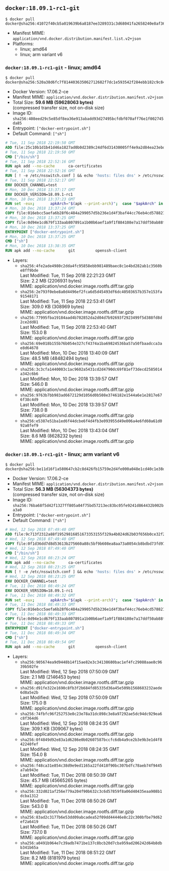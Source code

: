 ## `docker:18.09.1-rc1-git`

```console
$ docker pull docker@sha256:41072f40cb5a019639b6a8187ee3289331c3d68041fa2658240e8af369ad38c3
```

-	Manifest MIME: `application/vnd.docker.distribution.manifest.list.v2+json`
-	Platforms:
	-	linux; amd64
	-	linux; arm variant v6

### `docker:18.09.1-rc1-git` - linux; amd64

```console
$ docker pull docker@sha256:520a38d6fc7f814403635062712682f7dc1e593542f284ebb182c9c847ded658
```

-	Docker Version: 17.06.2-ce
-	Manifest MIME: `application/vnd.docker.distribution.manifest.v2+json`
-	Total Size: **59.6 MB (59628063 bytes)**  
	(compressed transfer size, not on-disk size)
-	Image ID: `sha256:408eed29c5e85df8ea36e913abadd93d27495bcfdbf070aff76e1f002745da85`
-	Entrypoint: `["docker-entrypoint.sh"]`
-	Default Command: `["sh"]`

```dockerfile
# Tue, 11 Sep 2018 22:19:50 GMT
ADD file:25c10b1d1b41d46a1827ad0b0d2389c24df6d31430005ff4e9a2d84ea23ebd42 in / 
# Tue, 11 Sep 2018 22:19:50 GMT
CMD ["/bin/sh"]
# Tue, 11 Sep 2018 22:52:16 GMT
RUN apk add --no-cache 		ca-certificates
# Tue, 11 Sep 2018 22:52:16 GMT
RUN [ ! -e /etc/nsswitch.conf ] && echo 'hosts: files dns' > /etc/nsswitch.conf
# Tue, 11 Sep 2018 22:52:17 GMT
ENV DOCKER_CHANNEL=test
# Mon, 10 Dec 2018 13:37:17 GMT
ENV DOCKER_VERSION=18.09.1-rc1
# Mon, 10 Dec 2018 13:37:23 GMT
RUN set -eux; 		apkArch="$(apk --print-arch)"; 	case "$apkArch" in 		x86_64) dockerArch='x86_64' ;; 		armhf) dockerArch='armel' ;; 		aarch64) dockerArch='aarch64' ;; 		ppc64le) dockerArch='ppc64le' ;; 		s390x) dockerArch='s390x' ;; 		*) echo >&2 "error: unsupported architecture ($apkArch)"; exit 1 ;;	esac; 		if ! wget -O docker.tgz "https://download.docker.com/linux/static/${DOCKER_CHANNEL}/${dockerArch}/docker-${DOCKER_VERSION}.tgz"; then 		echo >&2 "error: failed to download 'docker-${DOCKER_VERSION}' from '${DOCKER_CHANNEL}' for '${dockerArch}'"; 		exit 1; 	fi; 		tar --extract 		--file docker.tgz 		--strip-components 1 		--directory /usr/local/bin/ 	; 	rm docker.tgz; 		dockerd --version; 	docker --version
# Mon, 10 Dec 2018 13:37:24 GMT
COPY file:016ebcc5aefa6b28f6c484a299057d5b236e1d4f3baf44cc76eb4cd578821691 in /usr/local/bin/modprobe 
# Mon, 10 Dec 2018 13:37:25 GMT
COPY file:0d94e1cd679f133aab807891a1b00b6aef1a9f1f884108e7a17ddf50ab88f1fb in /usr/local/bin/ 
# Mon, 10 Dec 2018 13:37:25 GMT
ENTRYPOINT ["docker-entrypoint.sh"]
# Mon, 10 Dec 2018 13:37:25 GMT
CMD ["sh"]
# Mon, 10 Dec 2018 13:38:35 GMT
RUN apk add --no-cache 		git 		openssh-client
```

-	Layers:
	-	`sha256:4fe2ade4980c2dda4fc95858ebb981489baec8c1e4bd282ab1c3560be8ff9bde`  
		Last Modified: Tue, 11 Sep 2018 22:21:23 GMT  
		Size: 2.2 MB (2206931 bytes)  
		MIME: application/vnd.docker.image.rootfs.diff.tar.gzip
	-	`sha256:2e793f0ebe8a0d4496ef2fca6d5d45493df6dc40503657b357e153fa91548171`  
		Last Modified: Tue, 11 Sep 2018 22:53:41 GMT  
		Size: 309.0 KB (308969 bytes)  
		MIME: application/vnd.docker.image.rootfs.diff.tar.gzip
	-	`sha256:77995fba19184aad4b702852da2d04d7b92693f2923499f5d388fd8d2ce2dd81`  
		Last Modified: Tue, 11 Sep 2018 22:53:40 GMT  
		Size: 153.0 B  
		MIME: application/vnd.docker.image.rootfs.diff.tar.gzip
	-	`sha256:69e018b155b76b054e327cf4374a1ba69824536ba57a50fbaadcca3ae8d64678`  
		Last Modified: Mon, 10 Dec 2018 13:40:09 GMT  
		Size: 48.5 MB (48482494 bytes)  
		MIME: application/vnd.docker.image.rootfs.diff.tar.gzip
	-	`sha256:3c3cfa1440003c1ac9602a5431cd2d4790dc69f81ef73decd2585014a342c6b6`  
		Last Modified: Mon, 10 Dec 2018 13:39:57 GMT  
		Size: 546.0 B  
		MIME: application/vnd.docker.image.rootfs.diff.tar.gzip
	-	`sha256:9763b7bb983ad6672129d1056d0b508e3746182e1544a6e1e2817e676f38c4d9`  
		Last Modified: Mon, 10 Dec 2018 13:39:57 GMT  
		Size: 738.0 B  
		MIME: application/vnd.docker.image.rootfs.diff.tar.gzip
	-	`sha256:e5387e51ba1ed6f44dcbe6f4d4fb3e093955d49e006a4e6fd60a61d092a8fef9`  
		Last Modified: Mon, 10 Dec 2018 13:43:04 GMT  
		Size: 8.6 MB (8628232 bytes)  
		MIME: application/vnd.docker.image.rootfs.diff.tar.gzip

### `docker:18.09.1-rc1-git` - linux; arm variant v6

```console
$ docker pull docker@sha256:be11d16f1a580647cb2c8d426fb15759e2d4fe000a048e1cd40c1e38dbdc2b2e
```

-	Docker Version: 17.06.2-ce
-	Manifest MIME: `application/vnd.docker.distribution.manifest.v2+json`
-	Total Size: **56.3 MB (56304373 bytes)**  
	(compressed transfer size, not on-disk size)
-	Image ID: `sha256:76ba68f5d42f1327ff805a04f75bd57213ec83bc05fe9241d864432b902ba3a0`
-	Entrypoint: `["docker-entrypoint.sh"]`
-	Default Command: `["sh"]`

```dockerfile
# Wed, 12 Sep 2018 07:49:40 GMT
ADD file:9c713f2312a88f19529816851673353155f329a4b024d62b03f656b0ce32f2a6 in / 
# Wed, 12 Sep 2018 07:49:40 GMT
COPY file:0f1d36dd7d8d53613b275660a88c5bf9b608ea8aa73a8054cb8bdbd73fd971ac in /etc/localtime 
# Wed, 12 Sep 2018 07:49:40 GMT
CMD ["/bin/sh"]
# Wed, 12 Sep 2018 08:23:24 GMT
RUN apk add --no-cache 		ca-certificates
# Wed, 12 Sep 2018 08:23:25 GMT
RUN [ ! -e /etc/nsswitch.conf ] && echo 'hosts: files dns' > /etc/nsswitch.conf
# Wed, 12 Sep 2018 08:23:25 GMT
ENV DOCKER_CHANNEL=test
# Tue, 11 Dec 2018 08:49:24 GMT
ENV DOCKER_VERSION=18.09.1-rc1
# Tue, 11 Dec 2018 08:49:32 GMT
RUN set -eux; 		apkArch="$(apk --print-arch)"; 	case "$apkArch" in 		x86_64) dockerArch='x86_64' ;; 		armhf) dockerArch='armel' ;; 		aarch64) dockerArch='aarch64' ;; 		ppc64le) dockerArch='ppc64le' ;; 		s390x) dockerArch='s390x' ;; 		*) echo >&2 "error: unsupported architecture ($apkArch)"; exit 1 ;;	esac; 		if ! wget -O docker.tgz "https://download.docker.com/linux/static/${DOCKER_CHANNEL}/${dockerArch}/docker-${DOCKER_VERSION}.tgz"; then 		echo >&2 "error: failed to download 'docker-${DOCKER_VERSION}' from '${DOCKER_CHANNEL}' for '${dockerArch}'"; 		exit 1; 	fi; 		tar --extract 		--file docker.tgz 		--strip-components 1 		--directory /usr/local/bin/ 	; 	rm docker.tgz; 		dockerd --version; 	docker --version
# Tue, 11 Dec 2018 08:49:33 GMT
COPY file:016ebcc5aefa6b28f6c484a299057d5b236e1d4f3baf44cc76eb4cd578821691 in /usr/local/bin/modprobe 
# Tue, 11 Dec 2018 08:49:33 GMT
COPY file:0d94e1cd679f133aab807891a1b00b6aef1a9f1f884108e7a17ddf50ab88f1fb in /usr/local/bin/ 
# Tue, 11 Dec 2018 08:49:33 GMT
ENTRYPOINT ["docker-entrypoint.sh"]
# Tue, 11 Dec 2018 08:49:34 GMT
CMD ["sh"]
# Tue, 11 Dec 2018 08:49:54 GMT
RUN apk add --no-cache 		git 		openssh-client
```

-	Layers:
	-	`sha256:905674ea9d9448b14f15ae82e3c34138680bac1ef4fc29088aae8c9639b502fe`  
		Last Modified: Wed, 12 Sep 2018 07:50:09 GMT  
		Size: 2.1 MB (2146453 bytes)  
		MIME: application/vnd.docker.image.rootfs.diff.tar.gzip
	-	`sha256:d91fe322e1690c8fb3f2b684fd85335d36a45e509b1568683232aede6d8a5e2b`  
		Last Modified: Wed, 12 Sep 2018 07:50:09 GMT  
		Size: 175.0 B  
		MIME: application/vnd.docker.image.rootfs.diff.tar.gzip
	-	`sha256:74fbfc96f252753e0c23e78a31dc898c3e8a97292ae5dc94dc929ea6c8f364d6`  
		Last Modified: Wed, 12 Sep 2018 08:24:35 GMT  
		Size: 309.1 KB (309067 bytes)  
		MIME: application/vnd.docker.image.rootfs.diff.tar.gzip
	-	`sha256:0f4849d92e83a1d6286e0b02607587bccfc6db4a9ce2b3e9b3e1d4f842240fef`  
		Last Modified: Wed, 12 Sep 2018 08:24:35 GMT  
		Size: 154.0 B  
		MIME: application/vnd.docker.image.rootfs.diff.tar.gzip
	-	`sha256:f48ca31e854c38d9e9ed1165a22fd418f90bc307bdfc78aeb74f9445a7ab943e`  
		Last Modified: Tue, 11 Dec 2018 08:50:39 GMT  
		Size: 45.7 MB (45665265 bytes)  
		MIME: application/vnd.docker.image.rootfs.diff.tar.gzip
	-	`sha256:332d021af256e779a204f90b632c3c6d57859f8a06d40435eaa908b1dcba1312`  
		Last Modified: Tue, 11 Dec 2018 08:50:26 GMT  
		Size: 543.0 B  
		MIME: application/vnd.docker.image.rootfs.diff.tar.gzip
	-	`sha256:83ad2c3177b6e53dd09abcadea52f09dd44446e8c22c300bfbe79d62ef2a6419`  
		Last Modified: Tue, 11 Dec 2018 08:50:26 GMT  
		Size: 737.0 B  
		MIME: application/vnd.docker.image.rootfs.diff.tar.gzip
	-	`sha256:a0491b964e7c39adb7471be137c8bcb20d7cba959ad206242d64b8dbb341b65a`  
		Last Modified: Tue, 11 Dec 2018 08:51:22 GMT  
		Size: 8.2 MB (8181979 bytes)  
		MIME: application/vnd.docker.image.rootfs.diff.tar.gzip
